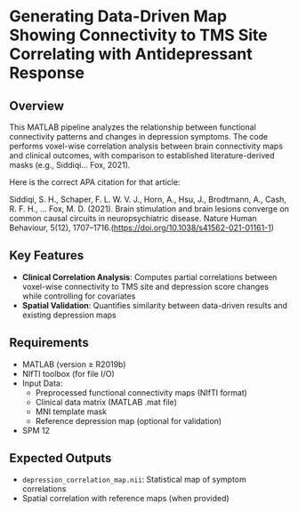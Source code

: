 # Generating Data-Driven Map Showing Connectivity to TMS Site Correlating with Antidepressant Response

## Overview
This MATLAB pipeline analyzes the relationship between functional connectivity patterns and changes in depression symptoms. The code performs voxel-wise correlation analysis between brain connectivity maps and clinical outcomes, with comparison to established literature-derived masks (e.g., Siddiqi... Fox, 2021).

Here is the correct APA citation for that article:

Siddiqi, S. H., Schaper, F. L. W. V. J., Horn, A., Hsu, J., Brodtmann, A., Cash, R. F. H., ... Fox, M. D. (2021). Brain stimulation and brain lesions converge on common causal circuits in neuropsychiatric disease. Nature Human Behaviour, 5(12), 1707–1716.(https://doi.org/10.1038/s41562-021-01161-1)


## Key Features
- **Clinical Correlation Analysis**: Computes partial correlations between voxel-wise connectivity to TMS site and depression score changes while controlling for covariates
- **Spatial Validation**: Quantifies similarity between data-driven results and existing depression maps

## Requirements
- MATLAB (version ≥ R2019b)
- NIfTI toolbox (for file I/O)
- Input Data:
  - Preprocessed functional connectivity maps (NIfTI format)
  - Clinical data matrix (MATLAB .mat file)
  - MNI template mask
  - Reference depression map (optional for validation)
- SPM 12

## Expected Outputs
- `depression_correlation_map.nii`: Statistical map of symptom correlations
- Spatial correlation with reference maps (when provided)
